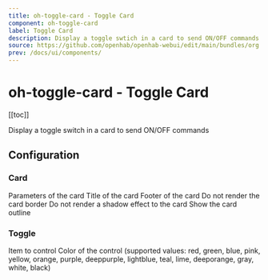 ```yaml
---
title: oh-toggle-card - Toggle Card
component: oh-toggle-card
label: Toggle Card
description: Display a toggle swtich in a card to send ON/OFF commands
source: https://github.com/openhab/openhab-webui/edit/main/bundles/org.openhab.ui/doc/components/oh-toggle-card.md
prev: /docs/ui/components/
---
```


# oh-toggle-card - Toggle Card

<!-- Put a screenshot here if relevant:
![](./images/oh-toggle-card/header.jpg)
-->

[[toc]]

<!-- Note: you can overwrite the definition-provided description and add your own intro/additional sections instead -->
<!-- DO NOT REMOVE the following comments if you intend to keep the definition-provided description -->
<!-- GENERATED componentDescription -->
Display a toggle switch in a card to send ON/OFF commands
<!-- GENERATED /componentDescription -->

## Configuration

<!-- DO NOT REMOVE the following comments -->
<!-- GENERATED props -->
### Card
<div class="props">
<PropGroup name="card" label="Card">
  Parameters of the card
<PropBlock type="TEXT" name="title" label="Title">
  <PropDescription>
    Title of the card
  </PropDescription>
</PropBlock>
<PropBlock type="TEXT" name="footer" label="Footer text">
  <PropDescription>
    Footer of the card
  </PropDescription>
</PropBlock>
<PropBlock type="BOOLEAN" name="noBorder" label="No Border">
  <PropDescription>
    Do not render the card border
  </PropDescription>
</PropBlock>
<PropBlock type="BOOLEAN" name="noShadow" label="No Shadow">
  <PropDescription>
    Do not render a shadow effect to the card
  </PropDescription>
</PropBlock>
<PropBlock type="BOOLEAN" name="outline" label="Outline">
  <PropDescription>
    Show the card outline
  </PropDescription>
</PropBlock>
</PropGroup>
</div>

### Toggle
<div class="props">
<PropGroup name="toggle" label="Toggle">
<PropBlock type="TEXT" name="item" label="Item" context="item">
  <PropDescription>
    Item to control
  </PropDescription>
</PropBlock>
<PropBlock type="TEXT" name="color" label="Color">
  <PropDescription>
    Color of the control (supported values: red, green, blue, pink, yellow, orange, purple, deeppurple, lightblue, teal, lime, deeporange, gray, white, black)
  </PropDescription>
</PropBlock>
</PropGroup>
</div>


<!-- GENERATED /props -->

<!-- If applicable describe how properties are forwarded to a underlying component from Framework7, ECharts, etc.:
### Inherited Properties

-->

<!-- If applicable describe the slots recognized by the component and what they represent:
### Slots

#### `default`

The contents of the oh-toggle-card.

-->

<!-- Add as many examples as desired - put the YAML in a details container when it becomes too long (~150/200+ lines):
## Examples

### Example 1

![](./images/oh-toggle-card/example1.jpg)

```yaml
component: oh-toggle-card
config:
  prop1: value1
  prop2: value2
```

### Example 2

![](./images/oh-toggle-card/example2.jpg)

::: details YAML
```yaml
component: oh-toggle-card
config:
  prop1: value1
  prop2: value2
slots
```
:::

-->

<!-- Try to clean up URLs to the forum (https://community.openhab.org/t/<threadID>[/<postID>] should suffice)
## Community Resources

- [Community Post 1](https://community.openhab.org/t/12345)
- [Community Post 2](https://community.openhab.org/t/23456)
-->
